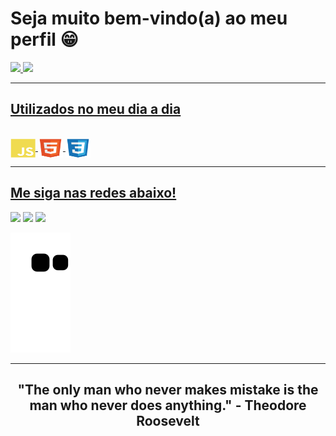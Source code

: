 <h1 aling="center">Seja muito bem-vindo(a) ao meu perfil 😁</h1>

 <div>
   <a href="https://github.com/JoaoLuisPortes">
   <img height="180em" src="https://github-readme-stats.vercel.app/api?username=JoaoLuisPortes&show_icons=true&theme=tokyonight&include_all_commits=true&count_private=true"/>
   <img height="180em" src="https://github-readme-stats.vercel.app/api/top-langs/?username=JoaoLuisPortes&layout=compact&langs_count=6&theme=tokyonight"/>

</div>
 
 <hr>
 
 <h2 aling="center">Utilizados no meu dia a dia</h2>
<div style="display: inline_block"><br>
  <img align="center" alt="Js" height="30" width="40" src="https://raw.githubusercontent.com/devicons/devicon/master/icons/javascript/javascript-plain.svg">
  <img align="center" alt="HTML" height="30" width="40" src="https://raw.githubusercontent.com/devicons/devicon/master/icons/html5/html5-original.svg">
  <img align="center" alt="CSS" height="30" width="40" src="https://raw.githubusercontent.com/devicons/devicon/master/icons/css3/css3-original.svg">
</div>
 
 <hr>
 
 <h2 aling="center">Me siga nas redes abaixo!</h2>
 
<div> 
  <a href="#" target="_blank"><img aling="center" src="https://img.shields.io/badge/-Instagram-%23E4405F?style=for-the-badge&logo=instagram&logoColor=white" target="_blank"></a> 
  <a href = "#"><img src="https://img.shields.io/badge/-Gmail-%23333?style=for-the-badge&logo=gmail&logoColor=white" target="_blank"></a>
  <a href="#" target="_blank"><img aling="center" src="https://img.shields.io/badge/-LinkedIn-%230077B5?style=for-the-badge&logo=linkedin&logoColor=white" target="_blank"></a> 
 
  ![Snake animation](https://github.com/JoaoLuisPortes/JoaoLuisPortes/blob/output/github-contribution-grid-snake.svg)
</div>
 
 <hr>
 
<h2 align="center">"The only man who never makes mistake is the man who never does anything." - Theodore Roosevelt</h2>

